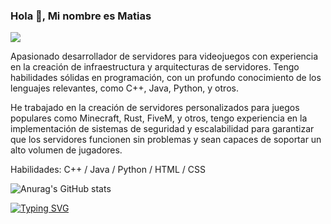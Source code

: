 ### Hola 👋, Mi nombre es Matias
![](https://cdn.discordapp.com/attachments/1016851947908771950/1134308617491845240/matias_palma.png)

Apasionado desarrollador de servidores para videojuegos con experiencia en la creación de infraestructura y arquitecturas de servidores. Tengo habilidades sólidas en programación, con un profundo conocimiento de los lenguajes relevantes, como C++, Java, Python, y otros.

He trabajado en la creación de servidores personalizados para juegos populares como Minecraft, Rust, FiveM, y otros, tengo experiencia en la implementación de sistemas de seguridad y escalabilidad para garantizar que los servidores funcionen sin problemas y sean capaces de soportar un alto volumen de jugadores.

Habilidades: C++ / Java / Python / HTML / CSS

![Anurag's GitHub stats](https://github-readme-stats.vercel.app/api?username=parkmatias&show_icons=true&theme=tokyonight)

[![Typing SVG](https://readme-typing-svg.demolab.com/?lines=Actualmente+trabajando+en+PARLEY+RP)](https://git.io/typing-svg) 




